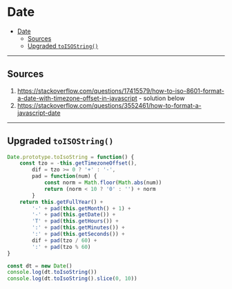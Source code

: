 # Date

- [Date](#date)
	- [Sources](#sources)
	- [Upgraded `toISOString()`](#upgraded-toisostring)

***


## Sources

1. https://stackoverflow.com/questions/17415579/how-to-iso-8601-format-a-date-with-timezone-offset-in-javascript - solution below
2. https://stackoverflow.com/questions/3552461/how-to-format-a-javascript-date

***


## Upgraded `toISOString()`

```js
Date.prototype.toIsoString = function() {
    const tzo = -this.getTimezoneOffset(),
        dif = tzo >= 0 ? '+' : '-',
        pad = function(num) {
            const norm = Math.floor(Math.abs(num))
            return (norm < 10 ? '0' : '') + norm
        }
    return this.getFullYear() +
        '-' + pad(this.getMonth() + 1) +
        '-' + pad(this.getDate()) +
        'T' + pad(this.getHours()) +
        ':' + pad(this.getMinutes()) +
        ':' + pad(this.getSeconds()) +
        dif + pad(tzo / 60) +
        ':' + pad(tzo % 60)
}

const dt = new Date()
console.log(dt.toIsoString())
console.log(dt.toIsoString().slice(0, 10))
```
